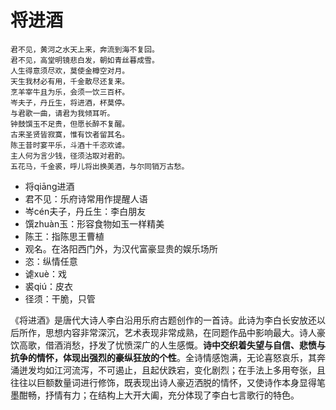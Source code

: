 # 将进酒 #

	君不见，黄河之水天上来，奔流到海不复回。
	君不见，高堂明镜悲白发，朝如青丝暮成雪。
	人生得意须尽欢，莫使金樽空对月。
	天生我材必有用，千金散尽还复来。
	烹羊宰牛且为乐，会须一饮三百杯。
	岑夫子，丹丘生，将进酒，杯莫停。
	与君歌一曲，请君为我倾耳听。
	钟鼓馔玉不足贵，但愿长醉不复醒。
	古来圣贤皆寂寞，惟有饮者留其名。
	陈王昔时宴平乐，斗酒十千恣欢谑。
	主人何为言少钱，径须沽取对君酌。
	五花马，千金裘，呼儿将出换美酒，与尔同销万古愁。

- 将qiāng进酒
- 君不见：乐府诗常用作提醒人语
- 岑cén夫子，丹丘生：李白朋友
- 馔zhuàn玉：形容食物如玉一样精美
- 陈王：指陈思王曹植
- 观名。在洛阳西门外，为汉代富豪显贵的娱乐场所
- 恣：纵情任意
- 谑xuè：戏
- 裘qiú：皮衣
- 径须：干脆，只管

《将进酒》是唐代大诗人李白沿用乐府古题创作的一首诗。此诗为李白长安放还以后所作，思想内容非常深沉，艺术表现非常成熟，在同题作品中影响最大。诗人豪饮高歌，借酒消愁，抒发了忧愤深广的人生感慨。**诗中交织着失望与自信、悲愤与抗争的情怀，体现出强烈的豪纵狂放的个性**。全诗情感饱满，无论喜怒哀乐，其奔涌迸发均如江河流泻，不可遏止，且起伏跌宕，变化剧烈；在手法上多用夸张，且往往以巨额数量词进行修饰，既表现出诗人豪迈洒脱的情怀，又使诗作本身显得笔墨酣畅，抒情有力；在结构上大开大阖，充分体现了李白七言歌行的特色。